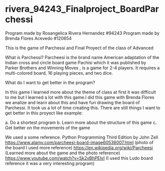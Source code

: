 # rivera_94243_Finalproject_BoardParchessi
Program made by Rosangelica Rivera Hernandez #94243
Program made by Brenda Flores Acevedo #120654


This is the game of Parchessi and Final Proyect of the class of Advanced

What is Parchessi?
Parcheesi is the brand name American adaptation of the Indian cross and circle board game Pachisi which it was published by Parker Brothers and Winning Moves , is a game for 2-4 players. It requires a multi-colored board, 16 playing pieces, and two dice.

What do I want to get better in the program?

In this game I learned more about the theme of class at first it was difficult to me but I learned a lot with this game.I did this game with Brenda Flores we analize and learn about this and have fun drawing the board of Parchessi. It took us a lot of time creating this. There are still things I want to get better in this proyect like example:

a. Do a shortest program 
b. Learn more about the structure of this game
c. Get better on the movements of the game

We used a some reference.
Python Programming Third Edition by John Zell
https://www.alamy.com/parcheesi-board-image60536007.html (photo of the board I used more reference)
https://en.wikipedia.org/wiki/Parcheesi  (Learned more about the game and the photo reference)
https://www.youtube.com/watch?v=Sk2xBhPElvI (I used this Ludo board reference it was a very interesting program)
